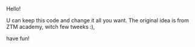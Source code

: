 Hello! 

U can keep this code and change it all you want. The original idea is from ZTM academy, witch few tweeks :), 

have fun! 
